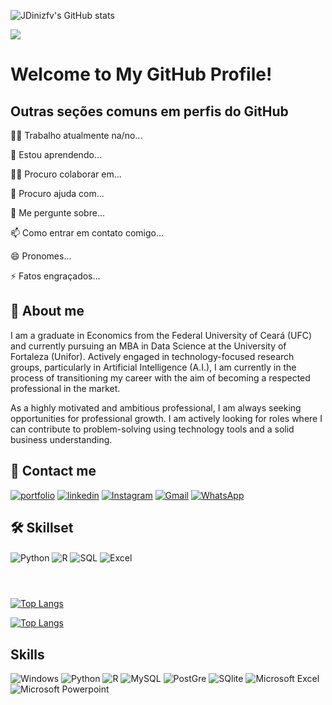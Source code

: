 
![JDinizfv's GitHub stats](https://github-readme-stats.vercel.app/api?username=JDinizfv&show_icons=true&theme=radical)


<img src="/img/72uG.gif">


#  Welcome to My GitHub Profile!


## Outras seções comuns em perfis do GitHub
👩‍💻 Trabalho atualmente na/no...

🧠 Estou aprendendo...

👯‍♀️ Procuro colaborar em...

🤔 Procuro ajuda com...

💬 Me pergunte sobre...

📫 Como entrar em contato comigo...

😄 Pronomes...

⚡️ Fatos engraçados...


## 🚀 About me
I am a graduate in Economics from the Federal University of Ceará (UFC) and currently pursuing an MBA in Data Science at the University of Fortaleza (Unifor). Actively engaged in technology-focused research groups, particularly in Artificial Intelligence (A.I.), I am currently in the process of transitioning my career with the aim of becoming a respected professional in the market.

As a highly motivated and ambitious professional, I am always seeking opportunities for professional growth. I am actively looking for roles where I can contribute to problem-solving using technology tools and a solid business understanding.


## 🔗 Contact me
[![portfolio](https://img.shields.io/badge/my_portfolio-000?style=for-the-badge&logo=ko-fi&logoColor=white)](https://github.com/JDinizfv)
[![linkedin](https://img.shields.io/badge/linkedin-0A66C2?style=for-the-badge&logo=linkedin&logoColor=white)](https://www.linkedin.com/in/jeandiniz/)
[![Instagram](https://img.shields.io/badge/Instagram-E4405F?style=for-the-badge&logo=instagram&logoColor=white
)](https://www.instagram.com/jeandinizp/)
[![Gmail](https://img.shields.io/badge/Gmail-D14836?style=for-the-badge&logo=gmail&logoColor=white
)](jeandinizfv@gmail.com)
[![WhatsApp](https://img.shields.io/badge/WhatsApp-25D366?style=for-the-badge&logo=whatsapp&logoColor=white)](+55(85)99980-8082)

## 🛠 Skillset

<div style="display: inline_block">
  <img align="center" alt="Python" src="https://img.shields.io/badge/Python-14354C?style=for-the-badge&logo=python&logoColor=white" />
  <img align="center" alt="R" src="https://img.shields.io/badge/R-276DC3?style=for-the-badge&logo=r&logoColor=white" />
  <img align="center" alt="SQL" src="https://img.shields.io/badge/MySQL-00000F?style=for-the-badge&logo=mysql&logoColor=white" />
  <img align="center" alt="Excel" src="https://img.shields.io/badge/Microsoft_Excel-217346?style=for-the-badge&logo=microsoft-excel&logoColor=white" />
</div><br/>

#





[![Top Langs](https://github-readme-stats.vercel.app/api/top-langs/?username=JDinizfv)](https://github.com/JDinizfv/github-readme-stats)


[![Top Langs](https://github-readme-stats.vercel.app/api/top-langs/?username=JDinizfv)](https://github.com/JDinizfv/github-readme-stats)
## Skills


![Windows](https://img.shields.io/badge/Windows-0078D6?style=for-the-badge&logo=windows&logoColor=white
)
![Python](https://img.shields.io/badge/Python-14354C?style=for-the-badge&logo=python&logoColor=white
)
![R](https://img.shields.io/badge/R-276DC3?style=for-the-badge&logo=r&logoColor=white)
![MySQL](https://img.shields.io/badge/MySQL-00000F?style=for-the-badge&logo=mysql&logoColor=white)
![PostGre](https://img.shields.io/badge/PostgreSQL-316192?style=for-the-badge&logo=postgresql&logoColor=white)
![SQlite](https://img.shields.io/badge/SQLite-07405E?style=for-the-badge&logo=sqlite&logoColor=white
)
![Microsoft Excel](https://img.shields.io/badge/Microsoft_Excel-217346?style=for-the-badge&logo=microsoft-excel&logoColor=white
)
![Microsoft Powerpoint](https://img.shields.io/badge/Microsoft_PowerPoint-B7472A?style=for-the-badge&logo=microsoft-powerpoint&logoColor=white)

